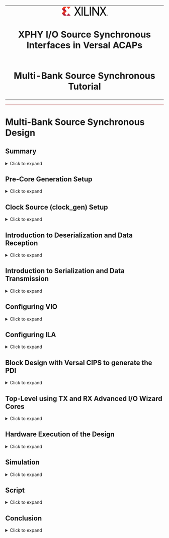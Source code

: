 ﻿<table>
 <tr>
   <td align="center"><img src="https://github.com/Xilinx/Image-Collateral/blob/main/xilinx-logo.png?raw=true" width="30%"/><h1>XPHY I/O Source Synchronous Interfaces in Versal ACAPs</h1>
   </td>
 </tr>
 <tr>
 <td align="center"><h1>Multi-Bank Source Synchronous Tutorial</h1>
 </td>
 </tr>
</table>

<hr style="height:2px;border-width:0;background-color:brown">

<h1>Multi-Bank Source Synchronous Design</h1>

<h2>Summary</h2>
<details>
   <summary>Click to expand</summary>

In the multi-bank configuration, a maximum of three banks are supported by the Advanced I/O Wizard (AIOW).
This design uses two banks with three XPHY NIBBLESLICEs from one XPIO bank and two XPHY NIBBLESLICEs from the
other bank that transmit and receive data. The wizard requires the banks to be adjacent to each other.
The transmit clock can be forwarded from the transmit core either via the clock forward pins or the
transmit data pins from the bank. In this tutorial, the transmit clock is forwarded via the
clock forward pins. The design uses the LVDS standard for the I/Os, and consequently, the data,
transmit/capture clock, and PLL input clock use differential I/O pin pairs.

The wizard configures clocking circuitry using the XPLL that is needed to support these
configurations. Refer to the Advanced I/O Wizard LogiCORE IP Product Guide (<a href="https://www.xilinx.com/support/documentation/ip_documentation/advanced_io_wizard/v1_0/pg320-advanced-io-wizard.pdf">PG320</a>) for more
information on the AIOW. Each bank has a transmit clock of its own that the transmitter transmits.
Similarly, the receiver receives a capture clock on each bank.

The VCK190 board provides fixed and variable clock sources for the Versal device
and other function blocks. Refer to the VCK190 Evaluation Board User Guide (<a href="https://www.xilinx.com/support/documentation/boards_and_kits/vck190/ug1366-vck190-eval-bd.pdf">UG1366</a>) to understand the
clock generation and clock sources available on the board. This tutorial design uses the
Programmable LPDDR4 SI570 Clock2 as a clock source to the clocking wizard. The clocking wizard receives the input clock from
the on-board clock generator and provides its output clock from the CLKOUT1 port to the XPLL.CLKIN port of the TX and RX cores.
CLKOUT1 is set to provide a clock of frequency 225 MHz when configuring the clocking wizard core clock_gen.

Clocking in the multi-bank source synchronous reference design is similar to the single-bank
design. Instead of one instantiation of the XPLL as in the single-bank design, this design has two
instantiations of the XPLLs, one for each bank. The TX and RX cores have two separate inputs for the
PLL input clock, which is fed to the bank<0/1>_pll_clkin ports.

<p align="center">
<img src="https://gitenterprise.xilinx.com/IPSP/Tutorials/blob/master/IO_Design/Multi_bank_source_synchronous_design/Images/Clock_Connection_for_TX_and_RX_Core.PNG" width ="750" height="500">
</p>

The reference design uses the PRBS generator and checker to exercise the I/Os. The design files
for the PRBS generator and checker are provided in the design suite. The generator and checker
are instantiated in the top-level file. The PRBS generator generates the data and feeds
the TX core, which serializes it and transmits it to the RX core via an external loopback cable/card.
This tutorial uses the FMC XM107 loopback card. The RX core feeds the data to the PRBS checker after
deserializing it. The checker flags an error if it detects any mismatch. The block diagram of the
reference design is shown in the following figure. The transmit clock is generated by feeding a
01010101 pattern to the corresponding clock forwarding pins on each bank.

<p align="center">
<img src="https://gitenterprise.xilinx.com/IPSP/Tutorials/blob/master/IO_Design/Multi_bank_source_synchronous_design/Images/Multi_Bank_Design.PNG" width ="1000" height="750">
</p>
</details>

<h2>Pre-Core Generation Setup</h2>
<details>
   <summary>Click to expand</summary>

The following steps describe how to configure and set up the project before building the TX and
RX cores using the AIOW.

1. Clone the tutorial to get all the source files.

2. Create a separate directory named Versal_ssync_rxtx_intrfce_mb to build the new project.
3. Launch the Vivado tools 2020.2 or later from the newly created directory.
4. Under Quick Start, select **Create Project**.
5. Click **Next** for the prompt to Create a New Vivado Project and use
Versal_ssync_rxtx_intrfce_mb for the name of the project. Deselect **Create a project
subdirectory**.
6. Click **Next**. For Project Type, select **RTL project**. *Deselect* **Do not specify sources at this time**.
7. Add the source files from the Design folder under the
Multi_bank_source_synchronous_design folder.
8. Add the files toplevel_mb.sv, Prbs_Any.vhd, and Prbs_RxTx.vhd.
Make sure the library is set to xil_defaultlib, and the files are used for synthesis and simulation by setting it under the HDL Source For column.
9. Similarly, add the file toplevel_testbench_mb.sv and toplevel_sim_mb.sv from the Simulation folder under
the Multi_bank_source_synchronous_design folder. Make sure the Library is set to
xil_defaultlib and the file is used only for simulation by setting it under the HDL Sources For column.
10. Select **Scan and add RTL include files into project** and **Copy sources into project**. Set the Target Language to **Verilog** and the Simulator Language to **Mixed**.
11. Click **Next** to proceed to adding the constraint files.
12. Add the file toplevel_mb.xdc from the Constraints folder under the
multi_bank_source_synchronous_design folder. Select **Copy constraints files into project**.
13. Click **Next** to select the part for the project. Select part xcvc1902-vsva2197-2MP-e-S for the reference designs and click **Next**.
14. On the summary page for the project, make sure all the details match the settings and then click **Finish**.
15. The Vivado tools should create a project and display the hierarchy of the files under the Sources folder.

</details>

<h2>Clock Source (clock_gen) Setup</h2>
<details>
   <summary>Click to expand</summary>

The VCK190 board has an I2C programmable SI570 low-jitter 3.3V LVDS differential oscillator (U3) connected to the GC inputs of U1 LPDDR4_2
interface bank 705. The LPDDR4_CLK2_P and LPDDR4_CLK2_N series capacitor coupled clock signals are connected to XCVC1902 ACAP U1 pins AW27 and AY27, respectively. At power-up, this clock defaults to an output frequency of 200.000 MHz. User applications or the System Controller can change the output frequency within the range of 10 MHz to 945 MHz through the I2C bus interface. Power cycling the VCK190 board reverts this user clock to the default frequency of 200.000 MHz. This design uses the onboard oscillator to provide PLL clock inputs to the Clocking Wizard. This core generated using the clocking wizard in turn provides its output clock (set to 225 MHz) on port CLKOUT1 to the Advanced I/O Wizard TX (Bank 706) and Advanced I/O Wizard RX (Bank 707) cores. The bank0_pll_clkin and bank1_pll_clkin ports of these TX and RX cores is driven by this CLKOUT1, which acts as the PLL input clocks to these cores.

Follow the steps below to generate the core that will provide the PLL input clock to the TX and RX cores. See the figures in this section for reference:

1. To start generating this core, open the IP catalog and search for Clocking Wizard. Double-click **Clocking Wizard** from the catalog to open the Customize IP window.

2. For Component Name, enter clock_gen, which is used in the reference design.

  **Note**: The component name should match the module name used in the top-level design.

3. Under the Clocking Features Tab, for the clocking primitive select **MMCM**.

4. On the same tab, set the input clock information as shown in the figure:

   a. Input Clock: Primary

   b. Port Name: clk in1

   c. Input Frequency(MHz): 200

   d. PLL Input Clock Frequency: 200 (This is important because the on-board clock defaults to 200MHz,)

   e. Source: Differential clock capable pin

<p align="center">
<img src="https://gitenterprise.xilinx.com/IPSP/Tutorials/blob/master/IO_Design/Multi_bank_source_synchronous_design/Images/clock_gen_config_1.PNG" width ="750" height="500">
</p>

5. In the Output Clocks tab, set the following:

   a. Output Clock: clk_out1

   b. Port Name: clk_out1

   c. Output Freq (MHz) Requested: 225

   d. Phase (Degrees) Requested: 0.000

   e. Duty Cycle (%) Requested: 50.000

   f. Drives: BUFG

   g. Clock Grouping: Auto

<p align="center">
<img src="https://gitenterprise.xilinx.com/IPSP/Tutorials/blob/master/IO_Design/Multi_bank_source_synchronous_design/Images/clock_gen_config_2.PNG" width ="750" height="500">
</p>    

6. In the MMCM Settings Tab, set the following:

   a. Check the Allow Override Mode box

   b. Bandwidth: Low.

   c. CLKFBOUT_MULT: 18.

   d. CLKFBOUT_PHASE: 0.

   e. COMPENSATION: AUTO

   f. DIVCLK_DIVIDE: 1

   g. CLKOUTFB_PHASE_CTRL: None

   h. In the second table, set Divide: 16

   i. Duty Cycle: 0.500

   j. Phase: 0.000

   Refer to the Versal ACAP Clocking Resources Architectural Manual (<a href="https://www.xilinx.com/support/documentation/architecture-manuals/am003-versal-clocking-resources.pdf">AM003</a>) to understand how Fvco and Fclkout is calculated.
   Also, refer to the Versal AI Core Series Data Sheet (<a href="https://www.xilinx.com/support/documentation/data_sheets/ds957-versal-ai-core.pdf">DS957</a>) to follow the limits for Fvco.

   Fvco = Fclkin × M/D

   Fclkout = Fclkin × M/(D*O)

   Where M is CLKFBOUT_MULT, D is DIVCLK_DIVIDE, and O is Divide from the values set previously. In this tutorial design, Fclkin = 200 MHz.
   Thus, Fvco = 3600 MHz and Fclkout =   225 MHz.

<p align="center">
<img src="https://gitenterprise.xilinx.com/IPSP/Tutorials/blob/master/IO_Design/Multi_bank_source_synchronous_design/Images/clock_gen_config_3.PNG" height="500">
</p>    

7. The summary tab should look as shown in the following figure.

<p align="center">
<img src="https://gitenterprise.xilinx.com/IPSP/Tutorials/blob/master/IO_Design/Multi_bank_source_synchronous_design/Images/clock_gen_config_4.PNG" height="500">
</p>    

8. Click **OK** after reviewing the settings. The IP is now customized and the Generate the Output Products prompt appears. Set the
Synthesis Option to **Out of context per IP** and then click **Generate** to launch the design run for the newly generated core.
</details>

<h2>Introduction to Deserialization and Data Reception</h2>
<details>
   <summary>Click to expand</summary>

<h3>Data Reception</h3>

In this source synchronous design, the capture clock is the same as the transmit clock, which is
looped back externally via a loopback card on the board from the TX to the RX core. The transmit
clock is forwarded with the data by the TX core. The clock-to-data relation in this design is edge
aligned and is shown in the following figure. The XPLL in the RX core needs a PLL input clock apart
from the capture clock received with the data. This PLL input clock acts as the input to the XPLL
(CLKIN port of the XPLL). Because this is a multi-bank design (two banks), the wizard instantiates two
instances of the XPLLs, one for each bank. Consequently, the PLL input clock is received on the
bank<0/1>_pll_clkin ports of the RX core instantiated by the wizard. CLKOUT1 of clock_gen is used to
provide this input PLL clock. This clock received on the bank<0/1>_pll_clkin ports is fed to the XPLL
instantiations in the design.

The capture clock should be received on the package pin pair assigned in the constraints file. It should be received on NIBBLESLICE[0] because it is the only NIBBLESLICE that has clock forwarding abilities. Refer to the "Inter-nibble and Inter-byte Clocking
Within an XPIO Bank" figure in the Versal ACAP SelectIO Resources Architecture Manual (<a href="https://www.xilinx.com/support/documentation/architecture-manuals/am010-versal-selectio.pdf">AM010</a>).

The data received at the RX core interface is transmitted to the programmable logic via the PHY and the bank instances, where it gets checked by the PRBS checker.

<p align="center">
<img src="https://gitenterprise.xilinx.com/IPSP/Tutorials/blob/master/IO_Design/Multi_bank_source_synchronous_design/Images/Edge%20DDR.PNG" width ="1000" height="250">
</p>

<h3>Configure and Generate an RX Advanced I/O Wizard Core</h3>
<h4>Generating an RX Core</h4>

After following the previous steps to generate the top-level design and the clock source core,
the next step is to generate TX and RX cores for operation. Follow these steps to generate the
RX core using the AIOW. See the figures in this section for reference.

1. To start generating a core for the RX, open the IP catalog and search for Advanced I/O Wizard.
Double-click **Advanced I/O Wizard** from the catalog to open the Customize IP window.

2. For Component Name, enter Rx_2bank_ssync_intrfce, which is used in the reference design.

  **Note**: The component name should match the module name used in the top-level design.

3. In the Basic Tab, set Application to **SOURCE SYNCHRONOUS** from the drop-down list.
Set Bus Direction to **RX ONLY**.

4. On the same tab, set the following:

    a. Interface Speed: 1800 Mb/s

    b. PLL Clock Source: Fabric(Driven by BUFG)

    c. PLL Input Clock Frequency: 225

    d. Clock Data Relation: Edge DDR

    e. RX Serialization Factor: 8

    f. Select **Include PLL in Core**

    g. The remaining options can be set to the default.

<p align="center">
<img src="https://gitenterprise.xilinx.com/IPSP/Tutorials/blob/master/IO_Design/Multi_bank_source_synchronous_design/Images/RX_AIOW_Config_1.PNG" width ="750" height="500">
</p>

5. In the Advanced tab, set the following:

    a. Select **REDUCE CONTROL SIGNALS** and **Enable BLI logic**.
       When BLI logic is enabled, the BLI registers between fabric and XPHY can be used to help with timing closure.

    b. Differential I/O Std: LVDS15.

    c. Number of Banks: 2 (because this is a multi-bank design).

<p align="center">
<img src="https://gitenterprise.xilinx.com/IPSP/Tutorials/blob/master/IO_Design/Multi_bank_source_synchronous_design/Images/RX_AIOW_Config_2.PNG" width ="750" height="500">
</p>

6. In the Pin Configuration tab, make two entries in the table. One entry is for the data and strobe for bank0. The other entry is for the data and strobe for bank1.

  * Data and Strobe Setting #1
    - Pin Direction = RX
    - I/O Type = Differential
    - Signal Type = Data
    - Strobe I/O Type = Differential
    - Strobe Name = strobe_b0
    - Signal Name = Rx_data_b0
    - Number of Data Channels = 4

  * Data and Strobe Setting #2
    - Pin Direction = RX    
    - I/O Type = Differential
    - Signal Type = Data
    - Strobe I/O Type = Differential
    - Strobe Name = strobe_b1
    - Signal Name = Rx_data_b1
    - Number of Data Channels = 2

<p align="center">
<img src="https://gitenterprise.xilinx.com/IPSP/Tutorials/blob/master/IO_Design/Multi_bank_source_synchronous_design/Images/RX_AIOW_Config_3.PNG" height="500">
</p>    

7. Check the Summary tab. It should show 12 RX pins enabled and 4 strobe
pins enabled.

<p align="center">
<img src="https://gitenterprise.xilinx.com/IPSP/Tutorials/blob/master/IO_Design/Multi_bank_source_synchronous_design/Images/RX_AIOW_Config_4.PNG" height="500">
</p>    

8. Click **OK** after reviewing the settings. The IP is now customized, and the Generate the Output Products prompt appears. Set the Synthesis Option to **Out of context per IP** and click **Generate** to launch the design run for the newly generated RX core. The default placement might look different, but this does not matter because the default placement is adjusted later based on the pin locations in the constraints file.

<h3>Receiver Design Considerations</h3>

This RX core is set up to work for a data rate of 1800 Mb/s. Also, the core is configured for LVDS15 in the reference design. This multi-bank design is configured for an edge-aligned DDR system. An XPIO bank has 54 pins. The design uses ten pins for bank 0 instance in the form of eight pins for data and two pins for capture clock (four pairs for data and one pair for capture clock). The other instance of the bank uses six pins in the form of four pins for data and two pins for capture clock (two pairs for data and one pair for capture clock).
The wizard allocates one XPLL per bank. The design constrains the ports for the receive interfaces, and the wizard takes care of the placement.
</details>

<h2>Introduction to Serialization and Data Transmission</h2>
<details>
   <summary>Click to expand</summary>

<h3>Data Transmission</h3>

In the reference design, the TX core sends out the strobe or the transmit clock along with the data. The data in this design is generated using the PRBS generator. The strobe is generated by feeding the pattern 01010101 to the NIBBLESLICEs forwarding the strobe. The data generated by the PRBS generator is fed into the TX core from the programmable logic, which follows the TX datapath through a serializer and output delay. The serializer supports 8:1, 4:1, and 2:1 serialization. This design uses 8:1 serialization. The data is transmitted through the TX data pins of the core. To understand the data flow operation inside the TX core, refer to the Versal ACAP SelectIO Resources Architecture Manual (<a href="https://www.xilinx.com/support/documentation/architecture-manuals/am010-versal-selectio.pdf">AM010</a>).

The TX core needs a PLL input clock that acts as the input to the XPLL (CLKIN port of the XPLL). The PLL input clock from the CLKOUT1 port of the clock_gen core is received on the bank0_pll_clkin and bank1_pll_clkin ports of the TX core, which is passed to the XPLLs instantiated in the core for both the banks. The transmit clock can be forwarded either through the data pins or clock forwarding pins on the TX core. The transmit clock should be transmitted on NIBBLESLICE[0] for it to be forwarded to the RX core. This design uses the clock forwarding pins to forward the transmit clock. A clock pattern of 01010101 is fed to the clock forwarding pins. This results in the same output clock.

<h3>Configure and Generate a TX Advanced I/O Wizard Core</h3>
<h4>Generating a TX Core</h4>

Follow these steps to generate the TX core using the AIOW. See the figures in this section for reference.

1. To start generating a core for the TX, open the IP catalog and search for Advanced I/O Wizard. Double-click **Advanced I/O Wizard** to open the Customize IP window for the wizard.

2. For Component Name, enter Tx_2bank_ssync_intrfce, which is used in the reference design.

  **Note**: The component name should match the module name used in the top-level design.

3. In the Basic Tab, set Application to **SOURCE SYNCHRONOUS** from the drop-down list, and set Bus Direction to **TX ONLY**.

4. On the same tab, set the following:

   a. Interface Speed: 1800 Mb/s.

   b. PLL Clock Source: Fabric (Driven by BUFG).

   c. PLL Input Clock Frequency: 225.

   d. Forwarded Clock Phase to 0.

   e. Clock Data Relation: Edge DDR.

   f. TX Serialization Factor: 8

   g. Select **Include PLL in Core**.

   h. The remaining options can be set to the default.

<p align="center">
<img src="https://gitenterprise.xilinx.com/IPSP/Tutorials/blob/master/IO_Design/Multi_bank_source_synchronous_design/Images/TX_AIOW_Config_1.PNG" width ="750" height="500">
</p>

5. In the Advanced tab, set the following:

   a. Select **REDUCE CONTROL SIGNALS** and **Enable BLI logic**.
When BLI logic is enabled, the BLI registers between fabric and XPHY can be used to help with timing closure.

   b. Differential I/O Std: LVDS15

   c. Number of Banks: 2 (because this is a multi-bank design).

<p align="center">
<img src="https://gitenterprise.xilinx.com/IPSP/Tutorials/blob/master/IO_Design/Multi_bank_source_synchronous_design/Images/TX_AIOW_Config_2.PNG" width ="750" height="500">
</p>

6. In the Pin Configuration tab, add four entries in the table. There are two entries per bank. The data and the clock forwarding pins are entered separately in the table for each bank. Tx_data_b0 and Clk_fwd_b0
list the pin configuration for the first bank instance, and similarly, Tx_data_b1 and Clk_fwd_b1 list the pin configuration for the second bank instance.

  * Data Setting #1
     - Pin Direction = TX
     - I/O Type = Differential
     - Signal Type = Data
     - Signal Name = Tx_data_b0
     - Number of Data Channels = 4

  * Data Setting #2
     - Pin Direction = TX
     - I/O Type = Differential
     - Signal Type = Clk Fwd
     - Signal Name = Clk_fwd_b0
     - Number of Data Channels = 1

  * Data Setting #3
     - Pin Direction = TX
     - I/O Type = Differential
     - Signal Type = Data
     - Signal Name = Tx_data_b1
     - Number of Data Channels = 2

  * Data Setting #4
     - Pin Direction = TX
     - I/O Type = Differential
     - Signal Type = Clk Fwd
     - Signal Name = Clk_fwd_b1
     - Number of Data Channels = 1

<p align="center">
<img src="https://gitenterprise.xilinx.com/IPSP/Tutorials/blob/master/IO_Design/Multi_bank_source_synchronous_design/Images/TX_AIOW_Config_3.PNG" height="500">
</p>

7. Check the Summary tab. It should show 16 TX pins enabled: four pairs of data pins with one pair of clock forwarding pins for bank instance 0 and two pairs of data pins with one pair of clock forwarding pins for
bank instance 1.

<p align="center">
<img src="https://gitenterprise.xilinx.com/IPSP/Tutorials/blob/master/IO_Design/Multi_bank_source_synchronous_design/Images/TX_AIOW_Config_4.PNG" height="500">
</p>    

8. Click **OK** after reviewing the settings. The IP is now customized and the Generate the Output Products prompt appears. Set the Synthesis Option to **Out of context per IP** and click **Generate** to launch the design run for the newly generated TX core. The default placement might look different, but this does not matter because the default placement is adjusted later based on the pin locations in the constraints file.

<h3>Transmitter Design Considerations</h3>

This TX core is set up for a data rate of 1800 Mb/s. Also, the core is configured and tested for LVDS15 in this reference design. This design uses the clock from the CLKOUT1 port of the clock_gen core to feed the XPLLs of the TX core. This PLL input clock (CLKOUT1 from clock_gen)
is driven through the BUFG and then passed to the XPLLs in the TX core through a bank<0/1>_pll_clkin port within each bank. An XPIO bank has 54 pins, and the design uses 16 pins in the form of six pairs of
data pins and one pair of strobe pins for each of the two bank instances. The design constrains the ports for the transmit interfaces, and the wizard takes care of the placement.
</details>

<h2>Configuring VIO</h2>
<details>
   <summary>Click to expand</summary>

Virtual Input/Output with AXIS Interface (VIO) is a customizable core that can monitor and drive internal FPGA signals in real time. This design uses VIO in order to drive control signals such as resets.
Follow the steps below to add and configure VIO:

1. To start generating a VIO core, open the IP catalog and search for VIO. Double-click on the IP from the catalog to open the Customize IP window.

2. For Component Name, enter vio_0, which is used in the reference design.

  **Note**: The component name should match the module name used in the top-level design.

3. Set Input Probe Count to **15** and Output Probe Count to **12**.

<p align="center">
<img src="https://gitenterprise.xilinx.com/IPSP/Tutorials/blob/master/IO_Design/Multi_bank_source_synchronous_design/Images/VIO_Config_1.PNG" height="500">
</p>

4. Click **OK** after reviewing the settings. The IP is now customized and the Generate the Output Products prompt appears. Set the Synthesis Option to **Out of context per IP** and click **Generate** to launch the design run for the newly generated VIO core.
</details>

<h2>Configuring ILA</h2>
<details>
   <summary>Click to expand</summary>

Integrated Logic Analyzer with AXIS Interface (ILA) is a customizable logic analyzer core that can be used to monitor the internal signals of a design. This design uses ILA in order to monitor internal signals of the design such as ready, pll_locked, and error signals.
Follow the steps below to add and configure ILA:

1. To start generating an ILA core, open the IP catalog and search for ILA. Double-click on the IP from the catalog to open the Customize IP window.

2. For Component Name, enter ila_0, which is used in the reference design.

  **Note**: The component name should match the module name used in the top-level design.

3. Set Number of Probes to **19**.

<p align="center">
<img src="https://gitenterprise.xilinx.com/IPSP/Tutorials/blob/master/IO_Design/Multi_bank_source_synchronous_design/Images/ILA_Config_1.PNG" height="500">
</p>

4. Change the width of probe ports probe11 through probe18 to **8**. The rest of the ports should have width **1**.

<p align="center">
<img src="https://gitenterprise.xilinx.com/IPSP/Tutorials/blob/master/IO_Design/Multi_bank_source_synchronous_design/Images/ILA_Config_2.PNG" height="500">
</p>

<p align="center">
<img src="https://gitenterprise.xilinx.com/IPSP/Tutorials/blob/master/IO_Design/Multi_bank_source_synchronous_design/Images/ILA_Config_3.PNG" height="500">
</p>

5. Click **OK** after reviewing the settings. The IP is now customized and the Generate the Output Products prompt appears. Set the Synthesis Option to **Out of context per IP** and then click **Generate** to launch the design run for the newly generated ILA core.
</details>

<h2>Block Design with Versal CIPS to generate the PDI</h2>
<details>
   <summary>Click to expand</summary>

In order to generate the PDI for a Versal device, the design needs to be built with the Control, Interfaces, and Processing Systems (CIPS) IP.
The CIPS IP is the software interface around the Versal processing system. The Versal family consists of a system-on-chip (SoC) style integrated processing system (PS) and a programmable logic (PL) unit, NoC, and AI Engine providing an extensible and flexible SoC solution on a single die. In the Versal ACAP SOC architecture, the ILA and VIO IPs  require a debug hub IP in order to function. This debug hub IP must in turn be connected to the CIPS processor. A few additional blocks provide necessary clocking, reset, and NOC connectivity
required for the debug IP to operate correctly.

Follow the steps below to create the Block Design:

1. Under Flow Navigator, click on **Create Block Design**. Name it design_1.

2. Press the '+' button to add IP. Search for CIPS in the search box and press **ENTER**.
Double click the CIPS IP to customize the IP.
* Under Configuration Options, navigate to **PS-PMC > Clock Configuration**. Go to **Output Clocks > PMC Domain Clocks > PL Fabric Clocks** and select **PL0_REF_CLK** as shown in the figure.

<p align="center">
<img src="https://gitenterprise.xilinx.com/IPSP/Tutorials/blob/master/IO_Design/Multi_bank_source_synchronous_design/Images/CIPS_Config_1.PNG" height="500">
</p>

  * Under Configuration Options, navigate to **PS-PMC > PL-PS Interfaces**. Set Number of PL Resets to **1** as shown in the figure.

<p align="center">
<img src="https://gitenterprise.xilinx.com/IPSP/Tutorials/blob/master/IO_Design/Multi_bank_source_synchronous_design/Images/CIPS_Config_2.PNG" height="500">
</p>

  * Under Configuration Options, navigate to **PS-PMC > NoC**. Under Non Coherent Interfaces, set PMC to **NoC**.

<p align="center">
<img src="https://gitenterprise.xilinx.com/IPSP/Tutorials/blob/master/IO_Design/Multi_bank_source_synchronous_design/Images/CIPS_Config_3.PNG" height="500">
</p>

  * Click **OK**.

3. Press the '+' button to add IP. Search for Clocking Wizard in the search box and press ENTER.

4. Press the '+' button to add IP. Search for Processor System Reset in the search box and press ENTER.

5. Press the '+' button to add IP. Search for AXI NoC in the search box and press ENTER. Double click the AXI NoC IP to customize the IP.

  * On the General tab, set Number of AXI Clocks to 2.

<p align="center">
<img src="https://gitenterprise.xilinx.com/IPSP/Tutorials/blob/master/IO_Design/Multi_bank_source_synchronous_design/Images/NoC_Config_1.PNG" height="500">
</p>

  * Under **Inputs > AXI Inputs**, make the changes as shown in the following figure.

<p align="center">
<img src="https://gitenterprise.xilinx.com/IPSP/Tutorials/blob/master/IO_Design/Multi_bank_source_synchronous_design/Images/NoC_Config_2.PNG" height="500">
</p>

  * Under **Outputs > AXI Outputs**, make the changes as shown in the following figure.

<p align="center">
<img src="https://gitenterprise.xilinx.com/IPSP/Tutorials/blob/master/IO_Design/Multi_bank_source_synchronous_design/Images/NoC_Config_3.PNG" height="500">
</p>

  * Click **OK**.

6. Press the '+' button to add IP. Search for AXI4 Debug Hub in the search box and press ENTER.

7. Make the connections manually by connecting the ports as shown in the figure. To connect the
ports drag the pencil marker from the source port to the destination port.

<p align="center">
<img src="https://gitenterprise.xilinx.com/IPSP/Tutorials/blob/master/IO_Design/Multi_bank_source_synchronous_design/Images/BD_Config_1.PNG" height="500">
</p>

8. Click on **Validate Design** under the Tools option on the top bar.

9. In the Address Editor tab, right click the object and select **Assign**.

<p align="center">
<img src="https://gitenterprise.xilinx.com/IPSP/Tutorials/blob/master/IO_Design/Multi_bank_source_synchronous_design/Images/BD_Config_2.PNG" height="500">
</p>

10. Save the Block Design and close it. Right click the block design "design_1" under Sources and select **Generate Output
Products**. Select **Out of context per Block Design** when prompted to select the Synthesis Option.
</details>

<h2>Top-Level using TX and RX Advanced I/O Wizard Cores</h2>
<details>
   <summary>Click to expand</summary>

The top-level design file (toplevel_mb.sv) includes the toplevel_mb module. This module
helps connect the interfaces such as clocks, debug ports, and I/O ports with the appropriate
sources. The top-level design houses the instantiation of both the RX and the TX cores. To test
the design, the PRBS patterns from the custom PRBS generator provided in the design suite can
be used to generate and check the received data.

The PRBS generator generates the 8-bit data for each pair and feeds it to the TX core, which in
turn transmits it through the TX pins. The PRBS generator also houses an error injecting
mechanism. The data is received on the I/O ports of the RX core through external loopback. The
RX core forwards the deserialized data through the PHY to the programmable logic. This
deserialized data is then fed into the PRBS checker to check for any failures.

The top-level design files include two constraints files. The toplevel_mb.xdc file is used to
create clocks for the design and assign a location to all the I/O ports in the design.
The reference design constrains the design to optimally support high data rates. The toplevel_mb.xdc
file is used to assign locations or pins to all the I/O ports in the design, and set
attributes if needed. The user must constrain the TX and RX ports. The Vivado tools can assign the XPHY
nibbles to the XPHY sites. The Advanced I/O Planner should be used to help with pin assignments (see Advanced
I/O Wizard LogiCORE IP Product Guide (<a href="https://www.xilinx.com/support/documentation/ip_documentation/advanced_io_wizard/v1_0/pg320-advanced-io-wizard.pdf">PG320</a>)) when using the AIOW. This tutorial uses prebuilt hardware in the form of the external loopback card. Thus, the I/O locations are provided in the XDC file.
</details>

<h2>Hardware Execution of the Design</h2>
<details>
   <summary>Click to expand</summary>

This design uses the FMC XM107 Loopback Card. This card provides hard-wired loopback connections.
Thirty-four sets of differential pair nets LA[00:16]_P/N are looped one-to-one to LA[17:33]_P/N.
These loops are direct-connect. Refer to the FMC XM107 Loopback Card User Guide (<a href="https://www.xilinx.com/support/documentation/boards_and_kits/ug539.pdf">UG539</a>). Following is the table from the FMC XM107 Loopback Card User Guide which highlights the loopback connections on the card. The XM107 loopback card goes on connector J51 on the VCK190 platform for this design.

<p align="center">
<img src="https://gitenterprise.xilinx.com/IPSP/Tutorials/blob/master/IO_Design/Multi_bank_source_synchronous_design/Images/XM107_Loopback_1.PNG" height="500">
</p>

<p align="center">
<img src="https://gitenterprise.xilinx.com/IPSP/Tutorials/blob/master/IO_Design/Multi_bank_source_synchronous_design/Images/XM107_Loopback_2.PNG" height="500">
</p>

This design has been tested with a xcvc1902-vsva2197-2MP-e-S Versal device. In the reference design, bank 706 and bank 707 are interchangeably used as TX and RX cores to transmit and receive data.
Bank instance 0 for the TX is on bank 706 while bank instance 0 for the RX is on bank 707. Similarly, bank instance 1 for the TX is on bank 707 while bank instance 1 for the RX is on bank 706.
Refer to the VCK190 schematics (<a href="https://www.xilinx.com/member/forms/download/design-license.html?cid=1b472a7f-089f-495e-97cb-68bcb4cceec8&filename=vck190-schematic-xtp610.zip">XTP610</a>). The pin assignments mentioned in the
constraints file (toplevel_mb.xdc) take care of these available loopback connections. The transmit clock for bank instance 0 is sent on BD23 and BD24, which loops back as the capture clock on BB16 and BC16.
The transmit clock for bank instance 1 is sent on BE17 and BD17 which loops back as the capture clock on BC23 and BD22.

At this point all the files are added to the project, and both the RX and TX cores are generated.
The design is ready to be synthesized and implemented. After the design has been implemented without any errors, build the device image to generate a PDI to run on the hardware.

Before programming the PDI, make sure the power rail VADJ_FMC shows a reading of 1.5V. This ensures that the FMC card is operational. DS26 is the status LED on the board for VADJ_FMC.
If VADJ_FMC is not set to the correct value, or the DS26 status LED is not green, follow the workaround below.
Download the VCK190 Software Install and Board Setup Tutorial (<a href="https://www.xilinx.com/products/boards-and-kits/vck190.html#documentation">XTP619</a>) and VCK190 Board Interface Test (BIT) Tutorial (<a href="https://www.xilinx.com/products/boards-and-kits/vck190.html#documentation">XTP613</a>). Install the UART drivers by following the "UART Driver Install" section in the VCK190 Software Install and Board Setup Tutorial (<a href="https://www.xilinx.com/products/boards-and-kits/vck190.html#documentation">XTP619</a>).
Make sure to follow the appropriate steps under "Hardware Setup." The baud rate needs to be set to 115200, otherwise, the COM port displays all garbled characters.
Follow the steps under "Terminal Setup." This tutorial was tested using the USB-C cable (JTAG Boot mode).
Make sure this cable is the only one connected to the desktop being used. After the system controller firmware boots up on the appropriate COM port, use the command:
<b>nohup /usr/bin/boardframework.sh</b>.

<p align="center">
<img src="https://gitenterprise.xilinx.com/IPSP/Tutorials/blob/master/IO_Design/Multi_bank_source_synchronous_design/Images/boardframework_script.PNG" height="500">
</p>

After the COM port displays DONE, close the COM Port. At this time all the COM Ports should be closed.
Follow the steps under "VCK190 Board Interface Test Setup." Navigate to the directory which has the executable BoardUI.exe.

Launch BoardUI.exe and click **OK**.

<p align="center">
<img src="https://gitenterprise.xilinx.com/IPSP/Tutorials/blob/master/IO_Design/Multi_bank_source_synchronous_design/Images/Board_Information.PNG" height="500">
</p>

Click on **Layout** and deselect Hide Right Pane, then click on the **System Controller** tab in the bottom section.

<p align="center">
<img src="https://gitenterprise.xilinx.com/IPSP/Tutorials/blob/master/IO_Design/Multi_bank_source_synchronous_design/Images/Hide_Right_pane.PNG" height="500">
</p>

Click on **FMC** and under Set VADJ and Current, enter **1.5** in the box beside Set VADJ as shown in the following figure. Click on the **Set VADJ** button.

<p align="center">
<img src="https://gitenterprise.xilinx.com/IPSP/Tutorials/blob/master/IO_Design/Multi_bank_source_synchronous_design/Images/Set_FMC_Voltage.PNG" height="500">
</p>

If there are no errors, click on **Get VADJ**. It should display 1.5V.

<p align="center">
<img src="https://gitenterprise.xilinx.com/IPSP/Tutorials/blob/master/IO_Design/Multi_bank_source_synchronous_design/Images/Get_VADJ_FMC_Voltage.PNG" height="500">
</p>

These steps should ensure that the VADJ_FMC power rail is set to the correct value. This workaround is needed each time the board is power-cycled. This workaround might not be needed in future versions of the System Controller firmware.

After VADJ_FMC is correctly set, use the Hardware Manager from the Vivado tools to program the PDI and the probes file (.ltx). Upon programming, the VIO window appears, through which you can set the necessary resets to all the cores and the error injections for PRBS Generator and Checker. The ILA window can be used to check the status signals and the data. To reset the board using the VIO output signals, follow the sequence below:

1. Set int_prbs_gen_rst_b0 to 1
2. Set int_prbs_gen_rst_b1 to 1
3. Set int_prbs_chk_rst_b0 to 1
4. Set int_prbs_chk_rst_b1 to 1
5. Set int_rx_rst to 1
6. Set int_pll_rst_pll_rx_b0 to 1
7. Set int_pll_rst_pll_rx_b1 to 1
8. Set int_tx_rst to 1
9. Set int_pll_rst_pll_tx_b0 to 1
10. Set int_pll_rst_pll_tx_b1 to 1

This should clear all the pll_locked, intf_rdy, and PRBS gen/chk signals. To set all the status signals again, release the resets by following the sequence below:

1. Set int_pll_rst_pll_tx_b0 to 0
2. Set int_pll_rst_pll_tx_b1 to 0
3. Set int_tx_rst to 0
4. Set int_pll_rst_pll_rx_b1 to 0
5. Set int_pll_rst_pll_rx_b0 to 0
6. Set int_rx_rst to 0
7. Set int_prbs_chk_rst_b1 to 0
8. Set int_prbs_chk_rst_b0 to 0
9. Set int_prbs_gen_rst_b1 to 0
10. Set int_prbs_gen_rst_b0 to 0

This should release all the resets, and the design is operational. In order to inject the error, set int_inject_err_b0 and int_inject_err_b1 to 1. This should set the error flag, int_prbs_err_all_sync,
int_prbs_err00_b0_sync, and int_prbs_err00_b1_sync.
Alternatively, use the script reset_mb.tcl on the TCL console.
</details>

<h2>Simulation</h2>
<details>
   <summary>Click to expand</summary>

The design uses the toplevel_testbench_mb.sv file to create a simple test bench. This test bench connects the TX core to the RX core via loopback<num>_b<0/1> connections (wires).
The transmit clock is transmitted on loopback9_b0 and loopback10_b0 loopback wires for instance 0, whereas for instance 1, it is transmitted on loopback5_b1 and loopback6_b1. All the other loopback connections are used to transmit and receive the data. The clock-to-data relationship is edge aligned as shown in the following figure captured from the simulation.

<p align="center">
<img src="https://gitenterprise.xilinx.com/IPSP/Tutorials/blob/master/IO_Design/Multi_bank_source_synchronous_design/Images/Edge_Alignment.png" height="500">
</p>    

The test bench provides the necessary clock and resets to the design, and triggers its operation. The PLL input clock is provided at 4.444 ns (225 MHz) to the RX and TX cores. The transmit/capture clock toggles at 900 Mb/s (1.111 ns period) as shown in the following figure. Because the system is double data rate, the interface operates at 1800 Mb/s.

<p align="center">
<img src="https://gitenterprise.xilinx.com/IPSP/Tutorials/blob/master/IO_Design/Multi_bank_source_synchronous_design/Images/1800Mbps.png" height="500">
</p>    

<h3>Simulating the Design</h3>

The design is tested with the Vivado Simulator 2020.2. This section describes how to launch the simulation. Assuming the Vivado project is already created for the design, follow these steps to
simulate the design.

1. Under Simulation Sources, right click toplevel_testbench_mb.sv and select **Set as Top**.
Then, under Simulation from the Flow Navigator click **Run Simulation**.

2. From the listed options, select **Run Behavioral Simulation**, which elaborates the design and launches the simulation. Add desired signals such as intf_rdy, pll_locked, and int_prbs_err* to the waveform.
3. The run time for the simulation is 1 ns by default. It takes about 330 μs for the intf_rdy to be asserted for the RX core, which indicates that the Built In Self Calibration process has completed and the interface is ready for operation. Only after its assertion and the next Prbs_Valid should the data be compared. Consequently, launch the simulation for a duration of more than 330 μs using the box highlighted in the following figure. Add any additional signals if need be to the waveform.

<p align="center">
<img src="https://gitenterprise.xilinx.com/IPSP/Tutorials/blob/master/IO_Design/Multi_bank_source_synchronous_design/Images/Simulation_Time.png" height="500">
</p>    

4. After the behavioral simulation is finished, check for any errors by observing error flags for the PRBS generator and checker. For example, int_prbs_err<num>_b<0/1> reports the errors for each instantiation of the PRBS generator and checker. Int_prbs_err10_b0 denotes the error flag for the PRBS module instantiated for NIBBLE[1], NIBBLESLICE[0] of bank instance 0. Although the ports are named Tx_data_n0_bs2_p_b0, this does not necessarily mean that they would map to NIBBLE[0], NIBBLESLICE[2]. Refer to the schematics to check the exact mapping of any pin in the design. Int_prbs_err_00_b<0/1> denotes the error for any NIBBLESLICEs on NIBBLE[0]. Int_prbs_err_01_b<0/1> denotes the error for any NIBBLESLICEs on NIBBLE[0] and NIBBLE[1]. Int_prbs_err_all denotes an error on any NIBBLESLICE across all the nibbles in any of the bank instances.
</details>

<h2>Script</h2>
<details>
   <summary>Click to expand</summary>

This section describes the script to build the design using Versal_ssync_rxtx_intrfce_mb.tcl. This design was built on a machine with Linux OS. If running on Windows OS, there is a restriction with regard to the longest path. The user must make sure the project directory is located close to the C:/ drive (hierarchically, the project
directory should be under the C:/ drive). Also, change the name of the directory Multi_bank_source_synchronous_design in this tutorial to a shorter name. Change the name of the variable _xil_proj_name_ (variable that sets the name of the project)
in the script to a shorter name. This script builds the design by adding all the source files, and adding and configuring
the IP cores in the design. The script also launches the synthesis and implementation.

In order to run the script, make sure it is placed beside the Design, Constraints, and Simulation directories. Launch the Vivado tools, and in the TCL console, run the command:
<b>source ./Versal_ssync_rxtx_intrfce_mb.tcl</b>.

It takes a few minutes for the script to build and implement the design.
</details>

<h2>Conclusion</h2>
<details>
   <summary>Click to expand</summary>

This tutorial confirms the use of the Advanced I/O Wizard for a source synchronous application for multi-bank RX and TX interfaces.
</details>
